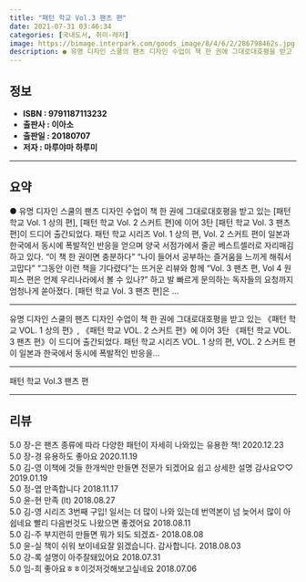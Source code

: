 ```yaml
---
title: "패턴 학교 Vol.3 팬츠 편"
date: 2021-07-31 03:46:34
categories: [국내도서, 취미-레저]
image: https://bimage.interpark.com/goods_image/8/4/6/2/286798462s.jpg
description: ● 유명 디자인 스쿨의 팬츠 디자인 수업이 책 한 권에 그대로대호평을 받고 있는 [패턴 학교 Vol. 1 상의 편], [패턴 학교 Vol. 2 스커트 편]에 이어 3탄 [패턴 학교 Vol. 3 팬츠 편]이 드디어 출간되었다. 패턴 학교 시리즈 Vol. 1 상의 편, Vol. 2 스커트
---
```


## **정보**

- **ISBN : 9791187113232**
- **출판사 : 이아소**
- **출판일 : 20180707**
- **저자 : 마루야마 하루미**

------



## **요약**

●  유명 디자인 스쿨의 팬츠 디자인 수업이 책 한 권에 그대로대호평을 받고 있는 [패턴 학교 Vol. 1 상의 편], [패턴 학교 Vol. 2 스커트 편]에 이어 3탄 [패턴 학교 Vol. 3 팬츠 편]이 드디어 출간되었다. 패턴 학교 시리즈 Vol. 1 상의 편, Vol. 2 스커트 편이 일본과 한국에서 동시에 폭발적인 반응을 얻으며 양국 서점가에서 줄곧 베스트셀러로 자리매김하고 있다. “이 책 한 권이면 충분하다” “나이 들어서 공부하는 즐거움을 느끼게 해줘서 고맙다” “그동안 이런 책을 기다렸다”는 뜨거운 리뷰와 함께 “Vol. 3 팬츠 편, Vol 4 원피스 편은 언제 우리나라에서 볼 수 있나?” 하고 발 빠르게 문의하는 독자들의 요청까지 엄청나게 쏟아졌다. [패턴 학교 Vol. 3 팬츠 편]은 ...

------

유명 디자인 스쿨의 팬츠 디자인 수업이 책 한 권에 그대로대호평을 받고 있는 《패턴 학교 VOL. 1 상의 편》, 《패턴 학교 VOL. 2 스커트 편》에 이어 3탄 《패턴 학교 VOL. 3 팬츠 편》이 드디어 출간되었다. 패턴 학교 시리즈 VOL. 1 상의 편, VOL. 2 스커트 편이 일본과 한국에서 동시에 폭발적인 반응을... 

------


패턴 학교 Vol.3 팬츠 편 

------


## **리뷰** 

5.0 장-은 팬츠 종류에 따라 다양한 패턴이 자세히 나와있는 유용한 책! 2020.12.23 <br/>5.0 장-경 유용하도 좋아요 2020.11.19 <br/>5.0 김-영 이책에 것들 한개씩만 만들면 전문가 되겠어요
쉽고 상세한 설명 감사요♡♡ 2019.01.19 <br/>5.0 정-엽 만족합니다 2018.11.17 <br/>5.0 윤-현 만족 (lt) 2018.08.27 <br/>5.0 김-영 시리즈 3번째 구입!  일서는 더 많이 나와 있는데 번역본이 넘 늦어서 많이 아쉽네요 빨리 다음번것도 나왔으면 좋겠어요 2018.08.11 <br/>5.0 김-주 부지런히 만들면 뭐가 되도 되겠죠- 2018.08.08 <br/>5.0 윤-실 책이 쉬워 보이네요잘 읽겠습니다. 감사합니다. 2018.08.03 <br/>5.0 강-록 설명이 아주잘돼있어요 2018.07.31 <br/>5.0 임-희 좋아요ㅎㅎ이것저것해보고싶네요 2018.07.06 <br/>